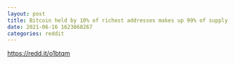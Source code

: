 ```yaml
--- 
layout: post 
title: Bitcoin held by 10% of richest addresses makes up 99% of supply 
date: 2021-06-16 1623868267 
categories: reddit 
--- 
```

https://redd.it/o1btqm